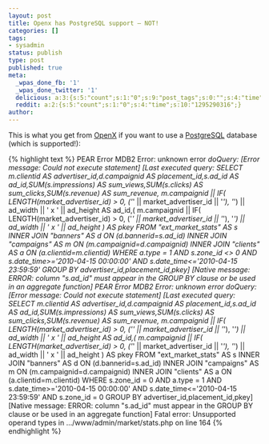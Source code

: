 ```yaml
---
layout: post
title: Openx has PostgreSQL support – NOT!
categories: []
tags:
- sysadmin
status: publish
type: post
published: true
meta:
  _wpas_done_fb: '1'
  _wpas_done_twitter: '1'
  delicious: a:3:{s:5:"count";s:1:"0";s:9:"post_tags";s:0:"";s:4:"time";s:10:"1275723775";}
  reddit: a:2:{s:5:"count";s:1:"0";s:4:"time";s:10:"1295290316";}
author: 
---
```

This is what you get from <a href="http://www.openx.org/">OpenX</a> if you want to use a <a href="http://www.postgresql.org">PostgreSQL</a> database (which is supported!):

{% highlight text %}
PEAR Error
MDB2 Error: unknown error
_doQuery: [Error message: Could not execute statement]
[Last executed query: SELECT m.clientid AS advertiser_id,d.campaignid AS placement_id,s.ad_id AS ad_id,SUM(s.impressions) AS sum_views,SUM(s.clicks) AS sum_clicks,SUM(s.revenue) AS sum_revenue, m.campaignid || IF( LENGTH(market_advertiser_id) > 0, ('_' || market_advertiser_id || '_'),  '_') || ad_width || ' x ' || ad_height  AS ad_id,( m.campaignid || IF( LENGTH(market_advertiser_id) > 0, ('_' || market_advertiser_id || '_'),  '_') || ad_width || ' x ' || ad_height ) AS pkey FROM &quot;ext_market_stats&quot; AS s INNER JOIN &quot;banners&quot; AS d ON (d.bannerid=s.ad_id) INNER JOIN &quot;campaigns&quot; AS m ON (m.campaignid=d.campaignid) INNER JOIN &quot;clients&quot; AS a ON (a.clientid=m.clientid) WHERE a.type = 1 AND s.zone_id <> 0 AND s.date_time>='2010-04-15 00:00:00' AND s.date_time<='2010-04-15 23:59:59' GROUP BY advertiser_id,placement_id,pkey]
[Native message: ERROR:  column &quot;s.ad_id&quot; must appear in the GROUP BY clause or be used in an aggregate function]
PEAR Error
MDB2 Error: unknown error
_doQuery: [Error message: Could not execute statement]
[Last executed query: SELECT m.clientid AS advertiser_id,d.campaignid AS placement_id,s.ad_id AS ad_id,SUM(s.impressions) AS sum_views,SUM(s.clicks) AS sum_clicks,SUM(s.revenue) AS sum_revenue, m.campaignid || IF( LENGTH(market_advertiser_id) > 0, ('_' || market_advertiser_id || '_'),  '_') || ad_width || ' x ' || ad_height  AS ad_id,( m.campaignid || IF( LENGTH(market_advertiser_id) > 0, ('_' || market_advertiser_id || '_'),  '_') || ad_width || ' x ' || ad_height ) AS pkey FROM &quot;ext_market_stats&quot; AS s INNER JOIN &quot;banners&quot; AS d ON (d.bannerid=s.ad_id) INNER JOIN &quot;campaigns&quot; AS m ON (m.campaignid=d.campaignid) INNER JOIN &quot;clients&quot; AS a ON (a.clientid=m.clientid) WHERE s.zone_id = 0 AND a.type = 1 AND s.date_time>='2010-04-15 00:00:00' AND s.date_time<='2010-04-15 23:59:59' AND s.zone_id = 0 GROUP BY advertiser_id,placement_id,pkey]
[Native message: ERROR:  column &quot;s.ad_id&quot; must appear in the GROUP BY clause or be used in an aggregate function]
Fatal error: Unsupported operand types in .../www/admin/market/stats.php on line 164
{% endhighlight %}
